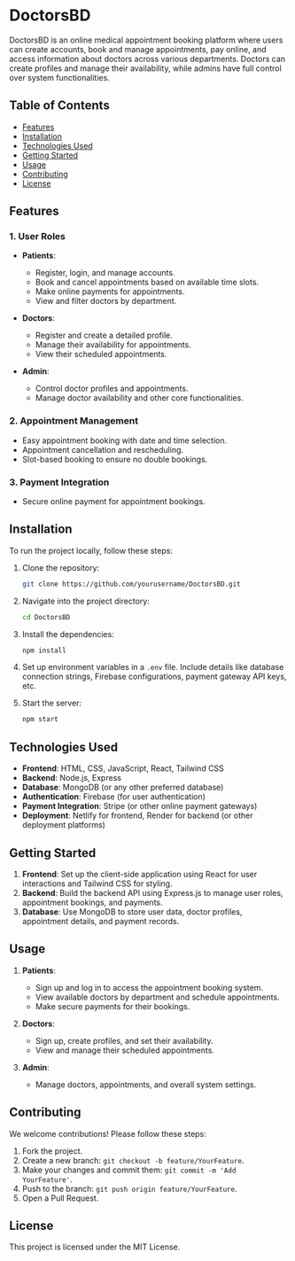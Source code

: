 # DoctorsBD
DoctorsBD is an online medical appointment booking platform where users can create accounts, book and manage appointments, pay online, and access information about doctors across various departments. Doctors can create profiles and manage their availability, while admins have full control over system functionalities.

## Table of Contents
- [Features](#features)
- [Installation](#installation)
- [Technologies Used](#technologies-used)
- [Getting Started](#getting-started)
- [Usage](#usage)
- [Contributing](#contributing)
- [License](#license)

## Features
### 1. User Roles
- **Patients**:
  - Register, login, and manage accounts.
  - Book and cancel appointments based on available time slots.
  - Make online payments for appointments.
  - View and filter doctors by department.

- **Doctors**:
  - Register and create a detailed profile.
  - Manage their availability for appointments.
  - View their scheduled appointments.

- **Admin**:
  - Control doctor profiles and appointments.
  - Manage doctor availability and other core functionalities.

### 2. Appointment Management
- Easy appointment booking with date and time selection.
- Appointment cancellation and rescheduling.
- Slot-based booking to ensure no double bookings.

### 3. Payment Integration
- Secure online payment for appointment bookings.

## Installation

To run the project locally, follow these steps:

1. Clone the repository:

   ```bash
   git clone https://github.com/yourusername/DoctorsBD.git
   ```

2. Navigate into the project directory:

   ```bash
   cd DoctorsBD
   ```

3. Install the dependencies:

   ```bash
   npm install
   ```

4. Set up environment variables in a `.env` file. Include details like database connection strings, Firebase configurations, payment gateway API keys, etc.

5. Start the server:

   ```bash
   npm start
   ```

## Technologies Used

- **Frontend**: HTML, CSS, JavaScript, React, Tailwind CSS
- **Backend**: Node.js, Express
- **Database**: MongoDB (or any other preferred database)
- **Authentication**: Firebase (for user authentication)
- **Payment Integration**: Stripe (or other online payment gateways)
- **Deployment**: Netlify for frontend, Render for backend (or other deployment platforms)

## Getting Started

1. **Frontend**: Set up the client-side application using React for user interactions and Tailwind CSS for styling.
2. **Backend**: Build the backend API using Express.js to manage user roles, appointment bookings, and payments.
3. **Database**: Use MongoDB to store user data, doctor profiles, appointment details, and payment records.


## Usage

1. **Patients**:
   - Sign up and log in to access the appointment booking system.
   - View available doctors by department and schedule appointments.
   - Make secure payments for their bookings.

2. **Doctors**:
   - Sign up, create profiles, and set their availability.
   - View and manage their scheduled appointments.

3. **Admin**:
   - Manage doctors, appointments, and overall system settings.

## Contributing

We welcome contributions! Please follow these steps:

1. Fork the project.
2. Create a new branch: `git checkout -b feature/YourFeature`.
3. Make your changes and commit them: `git commit -m 'Add YourFeature'`.
4. Push to the branch: `git push origin feature/YourFeature`.
5. Open a Pull Request.

## License

This project is licensed under the MIT License.

